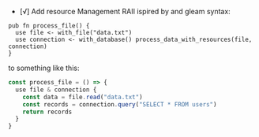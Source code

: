 - [√] Add resource Management RAII ispired by and gleam syntax:

```gleam
pub fn process_file() { 
  use file <- with_file("data.txt") 
  use connection <- with_database() process_data_with_resources(file, connection) 
}
```

to something like this:

```typescript
const process_file = () => { 
  use file & connection {
    const data = file.read("data.txt") 
    const records = connection.query("SELECT * FROM users") 
    return records
  }
}
```
